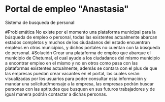 # Portal de empleo "Anastasia"
Sistema de busqueda de personal

#Problemática
No existe por el momento una plataforma municipal para la búsqueda de empleo o personal, todas las existentes actualmente abarcan estados completos y muchos de los ciudadanos del estado encuentran empleos en otros municipios, y dichos portales no cuentan con la búsqueda de personal.
#Solución
Crear una plataforma de empleo que abarque el municipio de Chetumal, el cual ayude a los ciudadanos del mismo municipio a encontrar empleo en el mismo y no en otros como pasa con las plataformas existentes actualmente, además se contara con el plus de que las empresas puedan crear vacantes en el portal, las cuales serán visualizadas por los usuarios para poder consultar esta información  y mandar una solicitud/mensaje a la empresa,  las empresas podrán buscar personas con las aptitudes que busquen en sus futuros trabajadores y de igual manera podrán contactar a dichas personas.
